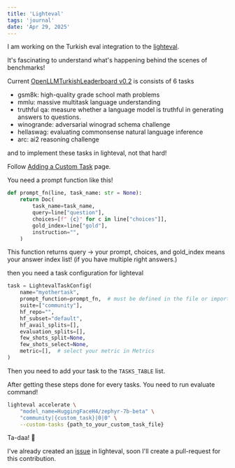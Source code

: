 ```yaml
---
title: 'Lighteval'
tags: 'journal'
date: 'Apr 29, 2025'
---
```

I am working on the Turkish eval integration to the [lighteval](https://huggingface.co/docs/lighteval/index).

It's fascinating to understand what's happening behind the scenes of benchmarks!

Current [OpenLLMTurkishLeaderboard v0.2](https://huggingface.co/spaces/malhajar/OpenLLMTurkishLeaderboard_v0.2) is consists of 6 tasks

- gsm8k: high-quality grade school math problems
- mmlu: massive multitask language understanding
- truthful qa: measure whether a language model is truthful in generating answers to questions.
- winogrande: adversarial winograd schema challenge
- hellaswag: evaluating commonsense natural language inference
- arc: ai2 reasoning challenge

and to implement these tasks in lighteval, not that hard!

Follow [Adding a Custom Task](https://huggingface.co/docs/lighteval/adding-a-custom-task) page.

You need a prompt function like this!
```python 
def prompt_fn(line, task_name: str = None):
    return Doc(
        task_name=task_name,
        query=line["question"],
        choices=[f" {c}" for c in line["choices"]],
        gold_index=line["gold"],
        instruction="",
    )
```
This function returns query -> your prompt, choices, and gold_index means your answer index list! (if you have multiple right answers.) 

then you need a task configuration for lighteval
```python
task = LightevalTaskConfig(
    name="myothertask",
    prompt_function=prompt_fn,  # must be defined in the file or imported from src/lighteval/tasks/tasks_prompt_formatting.py
    suite=["community"],
    hf_repo="",
    hf_subset="default",
    hf_avail_splits=[],
    evaluation_splits=[],
    few_shots_split=None,
    few_shots_select=None,
    metric=[],  # select your metric in Metrics
)
```

Then you need to add your task to the `TASKS_TABLE` list.

After getting these steps done for every tasks. You need to run evaluate command! 

```bash
lighteval accelerate \
    "model_name=HuggingFaceH4/zephyr-7b-beta" \
    "community|{custom_task}|0|0" \
    --custom-tasks {path_to_your_custom_task_file}
```

Ta-daa! 🎉

I've already created an [issue](https://github.com/huggingface/lighteval/issues/692) in lighteval, soon I'll create a pull-request for this contribution.
